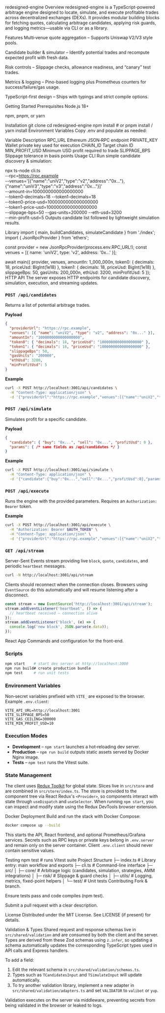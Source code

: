 redesigned-engine
Overview
redesigned-engine is a TypeScript-powered arbitrage engine designed to locate, simulate, and execute profitable trades across decentralized exchanges (DEXs).
It provides modular building blocks for fetching quotes, calculating arbitrage candidates, applying risk guards, and logging metrics—usable via CLI or as a library.

Features
Multi‑venue quote aggregation – Supports Uniswap V2/V3 style pools.

Candidate builder & simulator – Identify potential trades and recompute expected profit with fresh data.

Risk controls – Slippage checks, allowance readiness, and “canary” test trades.

Metrics & logging – Pino-based logging plus Prometheus counters for success/failure/gas usage.

TypeScript-first design – Ships with typings and strict compile options.

Getting Started
Prerequisites
Node.js 18+

npm, pnpm, or yarn

Installation
git clone <repo-url>
cd redesigned-engine
npm install           # or pnpm install / yarn install
Environment Variables
Copy .env and populate as needed:

Variable	Description
RPC_URL	Ethereum JSON‑RPC endpoint
PRIVATE_KEY	Wallet private key used for execution
CHAIN_ID	Target chain ID
MIN_PROFIT_USD	Minimum USD profit required to trade
SLIPPAGE_BPS	Slippage tolerance in basis points
Usage
CLI
Run simple candidate discovery & simulation:

npx ts-node cli.ts \
  --rpc=https://rpc.example \
  --venues='[{"name":"uniV2","type":"v2","address":"0x..."},{"name":"uniV3","type":"v3","address":"0x..."}]' \
  --amount-in=1000000000000000000 \
  --token0-decimals=18 --token1-decimals=18 \
  --token0-price-usd=1000000000000000000 \
  --token1-price-usd=1000000000000000000 \
  --slippage-bps=50 --gas-units=200000 --eth-usd=3200 \
  --min-profit-usd=5
Outputs candidate list followed by lightweight simulation results.

Library
import { main, buildCandidates, simulateCandidate } from './index';
import { JsonRpcProvider } from 'ethers';

const provider = new JsonRpcProvider(process.env.RPC_URL!);
const venues = [{ name: 'uniV2', type: 'v2', address: '0x...' }];

await main({
  provider,
  venues,
  amountIn: 1_000_000n,
  token0: { decimals: 18, priceUsd: BigInt(1e18) },
  token1: { decimals: 18, priceUsd: BigInt(1e18) },
  slippageBps: 50,
  gasUnits: 200_000n,
  ethUsd: 3200,
  minProfitUsd: 5
});
HTTP API
The server exposes HTTP endpoints for candidate discovery, simulation, execution, and streaming updates.

### `POST /api/candidates`
Returns a list of potential arbitrage trades.

**Payload**

```json
{
  "providerUrl": "https://rpc.example",
  "venues": [{ "name": "uniV2", "type": "v2", "address": "0x..." }],
  "amountIn": "1000000000000000000",
  "token0": { "decimals": 18, "priceUsd": "1000000000000000000" },
  "token1": { "decimals": 18, "priceUsd": "1000000000000000000" },
  "slippageBps": 50,
  "gasUnits": "200000",
  "ethUsd": 3200,
  "minProfitUsd": 5
}
```

**Example**

```bash
curl -X POST http://localhost:3001/api/candidates \
  -H "Content-Type: application/json" \
  -d '{"providerUrl":"https://rpc.example","venues":[{"name":"uniV2","type":"v2","address":"0x..."}],"amountIn":"1000000000000000000","token0":{"decimals":18,"priceUsd":"1000000000000000000"},"token1":{"decimals":18,"priceUsd":"1000000000000000000"},"slippageBps":50,"gasUnits":"200000","ethUsd":3200,"minProfitUsd":5}'
```

### `POST /api/simulate`
Simulates profit for a specific candidate.

**Payload**

```json
{
  "candidate": { "buy": "0x...", "sell": "0x...", "profitUsd": 0 },
  "params": { /* same fields as /api/candidates */ }
}
```

**Example**

```bash
curl -X POST http://localhost:3001/api/simulate \
  -H "Content-Type: application/json" \
  -d '{"candidate":{"buy":"0x...","sell":"0x...","profitUsd":0},"params":{"providerUrl":"https://rpc.example","venues":[{"name":"uniV2","type":"v2","address":"0x..."}],"amountIn":"1000000000000000000","token0":{"decimals":18,"priceUsd":"1000000000000000000"},"token1":{"decimals":18,"priceUsd":"1000000000000000000"},"slippageBps":50,"gasUnits":"200000","ethUsd":3200,"minProfitUsd":5}}'
```

### `POST /api/execute`
Runs the engine with the provided parameters. Requires an `Authorization: Bearer` token.

**Example**

```bash
curl -X POST http://localhost:3001/api/execute \
  -H "Authorization: Bearer $AUTH_TOKEN" \
  -H "Content-Type: application/json" \
  -d '{"providerUrl":"https://rpc.example","venues":[{"name":"uniV2","type":"v2","address":"0x..."}],"amountIn":"1000000000000000000","token0":{"decimals":18,"priceUsd":"1000000000000000000"},"token1":{"decimals":18,"priceUsd":"1000000000000000000"},"slippageBps":50,"gasUnits":"200000","ethUsd":3200,"minProfitUsd":5}'
```

### `GET /api/stream`
Server-Sent Events stream providing live `block`, `quote`, `candidates`, and periodic `heartbeat` messages.

```bash
curl -N http://localhost:3001/api/stream
```

Clients should reconnect when the connection closes. Browsers using
`EventSource` do this automatically and will resume listening after a
disconnect.

```js
const stream = new EventSource('http://localhost:3001/api/stream');
stream.addEventListener('heartbeat', () => {
  // heartbeat received – connection alive
});
stream.addEventListener('block', (e) => {
  console.log('new block', JSON.parse(e.data));
});
```

React App
Commands and configuration for the front-end.

### Scripts

```bash
npm start    # start dev server at http://localhost:3000
npm run build# create production bundle
npm test     # run unit tests
```

### Environment Variables
Non‑secret variables prefixed with `VITE_` are exposed to the browser. Example `.env.client`:

```
VITE_API_URL=http://localhost:3001
VITE_SLIPPAGE_BPS=50
VITE_GAS_CEILING=300000
VITE_MIN_PROFIT_USD=10
```

### Execution Modes
- **Development** – `npm start` launches a hot‑reloading dev server.
- **Production** – `npm run build` outputs static assets served by Docker Nginx image.
- **Tests** – `npm test` runs the Vitest suite.

### State Management
The client uses [Redux Toolkit](https://redux-toolkit.js.org/) for global state. Slices live in `src/store` and are combined in `src/store/index.ts`. The store is provided to the component tree via React Redux's `<Provider>`, so components interact with state through `useDispatch` and `useSelector`. When running `npm start`, you can inspect and modify state using the Redux DevTools browser extension.

Docker Deployment
Build and run the stack with Docker Compose:

```bash
docker compose up --build
```

This starts the API, React frontend, and optional Prometheus/Grafana services. Secrets such as RPC keys or private keys belong in `.env.server` and remain only on the server container. Client `.env.client` should never contain sensitive values.

Testing
npm test          # runs Vitest suite
Project Structure
├─ index.ts             # Library entry: main workflow and exports
├─ cli.ts               # Command-line interface
├─ src/
│  ├─ core/             # Arbitrage logic (candidates, simulation, strategies, AMM integrations)
│  ├─ risk/             # Slippage & guard checks
│  ├─ utils/            # Logging, metrics, fixed-point helpers
│  └─ test/             # Unit tests
Contributing
Fork & branch.

Ensure tests pass and code compiles (npm test).

Submit a pull request with a clear description.

License
Distributed under the MIT License. See LICENSE (if present) for details.

Validation & Types
Shared request and response schemas live in `src/shared/validation` and are
consumed by both the client and the server. Types are derived from these Zod
schemas using `z.infer`, so updating a schema automatically updates the
corresponding TypeScript types used in API calls and Express handlers.

To add a field:
1. Edit the relevant schema in `src/shared/validation/schemas.ts`.
2. Types such as `TCandidatesInput` and `TSimulateInput` will update
   automatically.
3. To try another validation library, implement a new adapter in
   `src/shared/validation/adapters.ts` and set `VALIDATOR` to `valibot` or
   `yup`.

Validation executes on the server via middleware, preventing secrets from being
validated in the browser or leaked to logs.
